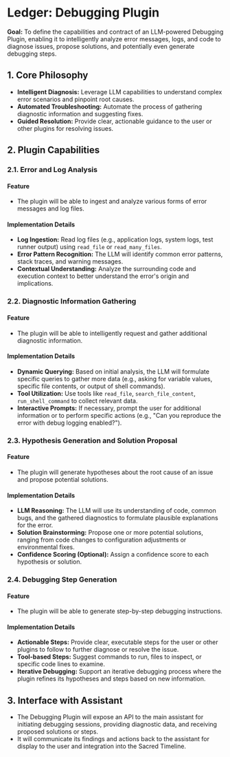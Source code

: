 # Ledger: Debugging Plugin

**Goal:** To define the capabilities and contract of an LLM-powered Debugging Plugin, enabling it to intelligently analyze error messages, logs, and code to diagnose issues, propose solutions, and potentially even generate debugging steps.

## 1. Core Philosophy

-   **Intelligent Diagnosis:** Leverage LLM capabilities to understand complex error scenarios and pinpoint root causes.
-   **Automated Troubleshooting:** Automate the process of gathering diagnostic information and suggesting fixes.
-   **Guided Resolution:** Provide clear, actionable guidance to the user or other plugins for resolving issues.

## 2. Plugin Capabilities

### 2.1. Error and Log Analysis

#### Feature

-   The plugin will be able to ingest and analyze various forms of error messages and log files.

#### Implementation Details

-   **Log Ingestion:** Read log files (e.g., application logs, system logs, test runner output) using `read_file` or `read_many_files`.
-   **Error Pattern Recognition:** The LLM will identify common error patterns, stack traces, and warning messages.
-   **Contextual Understanding:** Analyze the surrounding code and execution context to better understand the error's origin and implications.

### 2.2. Diagnostic Information Gathering

#### Feature

-   The plugin will be able to intelligently request and gather additional diagnostic information.

#### Implementation Details

-   **Dynamic Querying:** Based on initial analysis, the LLM will formulate specific queries to gather more data (e.g., asking for variable values, specific file contents, or output of shell commands).
-   **Tool Utilization:** Use tools like `read_file`, `search_file_content`, `run_shell_command` to collect relevant data.
-   **Interactive Prompts:** If necessary, prompt the user for additional information or to perform specific actions (e.g., "Can you reproduce the error with debug logging enabled?").

### 2.3. Hypothesis Generation and Solution Proposal

#### Feature

-   The plugin will generate hypotheses about the root cause of an issue and propose potential solutions.

#### Implementation Details

-   **LLM Reasoning:** The LLM will use its understanding of code, common bugs, and the gathered diagnostics to formulate plausible explanations for the error.
-   **Solution Brainstorming:** Propose one or more potential solutions, ranging from code changes to configuration adjustments or environmental fixes.
-   **Confidence Scoring (Optional):** Assign a confidence score to each hypothesis or solution.

### 2.4. Debugging Step Generation

#### Feature

-   The plugin will be able to generate step-by-step debugging instructions.

#### Implementation Details

-   **Actionable Steps:** Provide clear, executable steps for the user or other plugins to follow to further diagnose or resolve the issue.
-   **Tool-based Steps:** Suggest commands to run, files to inspect, or specific code lines to examine.
-   **Iterative Debugging:** Support an iterative debugging process where the plugin refines its hypotheses and steps based on new information.

## 3. Interface with Assistant

-   The Debugging Plugin will expose an API to the main assistant for initiating debugging sessions, providing diagnostic data, and receiving proposed solutions or steps.
-   It will communicate its findings and actions back to the assistant for display to the user and integration into the Sacred Timeline.
